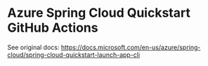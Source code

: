 # Azure Spring Cloud Quickstart GitHub Actions

See original docs: https://docs.microsoft.com/en-us/azure/spring-cloud/spring-cloud-quickstart-launch-app-cli